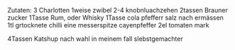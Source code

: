 
Zutaten: 
3 Charlotten
1weise zwibel 
2-4 knobnluachzehen
2tassen Brauner zucker 
1Tasse Rum, oder Whisky
1Tasse cola
pfefferr salz nach ermässen
1tl grtocknete chilli
eine messerspitze cayenpfeffer
2el tomaten mark

4Tassen Katshup nach wahl in meinem fall slebstgemachter 
